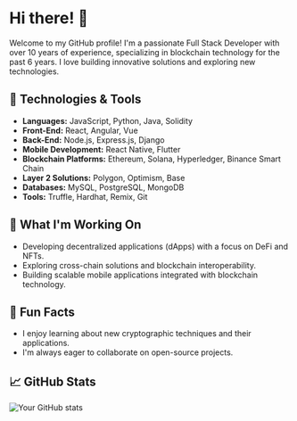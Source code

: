 
# Hi there! 👋

Welcome to my GitHub profile! I'm a passionate Full Stack Developer with over 10 years of experience, specializing in blockchain technology for the past 6 years. I love building innovative solutions and exploring new technologies.

## 🔧 Technologies & Tools

- **Languages:** JavaScript, Python, Java, Solidity
- **Front-End:** React, Angular, Vue
- **Back-End:** Node.js, Express.js, Django
- **Mobile Development:** React Native, Flutter
- **Blockchain Platforms:** Ethereum, Solana, Hyperledger, Binance Smart Chain
- **Layer 2 Solutions:** Polygon, Optimism, Base
- **Databases:** MySQL, PostgreSQL, MongoDB
- **Tools:** Truffle, Hardhat, Remix, Git

## 🚀 What I'm Working On

- Developing decentralized applications (dApps) with a focus on DeFi and NFTs.
- Exploring cross-chain solutions and blockchain interoperability.
- Building scalable mobile applications integrated with blockchain technology.

## 🌱 Fun Facts

- I enjoy learning about new cryptographic techniques and their applications.
- I'm always eager to collaborate on open-source projects.

## 📈 GitHub Stats

![Your GitHub stats](https://github-readme-stats.vercel.app/api?username=gsmbnu&show_icons=true&theme=radical)

